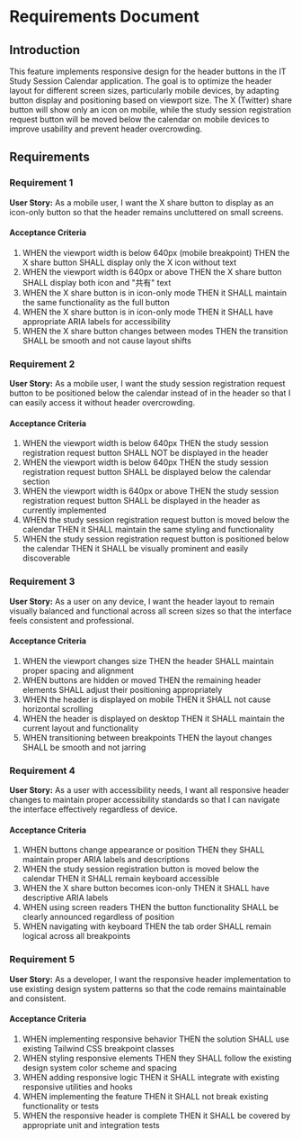 # Requirements Document

## Introduction

This feature implements responsive design for the header buttons in the IT Study Session Calendar
application. The goal is to optimize the header layout for different screen sizes, particularly
mobile devices, by adapting button display and positioning based on viewport size. The X (Twitter)
share button will show only an icon on mobile, while the study session registration request button
will be moved below the calendar on mobile devices to improve usability and prevent header
overcrowding.

## Requirements

### Requirement 1

**User Story:** As a mobile user, I want the X share button to display as an icon-only button so
that the header remains uncluttered on small screens.

#### Acceptance Criteria

1. WHEN the viewport width is below 640px (mobile breakpoint) THEN the X share button SHALL display
   only the X icon without text
2. WHEN the viewport width is 640px or above THEN the X share button SHALL display both icon and
   "共有" text
3. WHEN the X share button is in icon-only mode THEN it SHALL maintain the same functionality as the
   full button
4. WHEN the X share button is in icon-only mode THEN it SHALL have appropriate ARIA labels for
   accessibility
5. WHEN the X share button changes between modes THEN the transition SHALL be smooth and not cause
   layout shifts

### Requirement 2

**User Story:** As a mobile user, I want the study session registration request button to be
positioned below the calendar instead of in the header so that I can easily access it without header
overcrowding.

#### Acceptance Criteria

1. WHEN the viewport width is below 640px THEN the study session registration request button SHALL
   NOT be displayed in the header
2. WHEN the viewport width is below 640px THEN the study session registration request button SHALL
   be displayed below the calendar section
3. WHEN the viewport width is 640px or above THEN the study session registration request button
   SHALL be displayed in the header as currently implemented
4. WHEN the study session registration request button is moved below the calendar THEN it SHALL
   maintain the same styling and functionality
5. WHEN the study session registration request button is positioned below the calendar THEN it SHALL
   be visually prominent and easily discoverable

### Requirement 3

**User Story:** As a user on any device, I want the header layout to remain visually balanced and
functional across all screen sizes so that the interface feels consistent and professional.

#### Acceptance Criteria

1. WHEN the viewport changes size THEN the header SHALL maintain proper spacing and alignment
2. WHEN buttons are hidden or moved THEN the remaining header elements SHALL adjust their
   positioning appropriately
3. WHEN the header is displayed on mobile THEN it SHALL not cause horizontal scrolling
4. WHEN the header is displayed on desktop THEN it SHALL maintain the current layout and
   functionality
5. WHEN transitioning between breakpoints THEN the layout changes SHALL be smooth and not jarring

### Requirement 4

**User Story:** As a user with accessibility needs, I want all responsive header changes to maintain
proper accessibility standards so that I can navigate the interface effectively regardless of
device.

#### Acceptance Criteria

1. WHEN buttons change appearance or position THEN they SHALL maintain proper ARIA labels and
   descriptions
2. WHEN the study session registration button is moved below the calendar THEN it SHALL remain
   keyboard accessible
3. WHEN the X share button becomes icon-only THEN it SHALL have descriptive ARIA labels
4. WHEN using screen readers THEN the button functionality SHALL be clearly announced regardless of
   position
5. WHEN navigating with keyboard THEN the tab order SHALL remain logical across all breakpoints

### Requirement 5

**User Story:** As a developer, I want the responsive header implementation to use existing design
system patterns so that the code remains maintainable and consistent.

#### Acceptance Criteria

1. WHEN implementing responsive behavior THEN the solution SHALL use existing Tailwind CSS
   breakpoint classes
2. WHEN styling responsive elements THEN they SHALL follow the existing design system color scheme
   and spacing
3. WHEN adding responsive logic THEN it SHALL integrate with existing responsive utilities and hooks
4. WHEN implementing the feature THEN it SHALL not break existing functionality or tests
5. WHEN the responsive header is complete THEN it SHALL be covered by appropriate unit and
   integration tests
